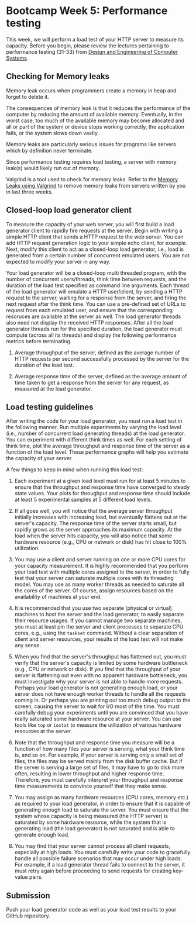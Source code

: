 # Bootcamp Week 5: Performance testing

This week, we will perform a load test of your HTTP server to measure its capacity. Before you begin, please review the lectures pertaining to performance testing (31-33) from [Design and Engineering of Computer Systems](https://www.cse.iitb.ac.in/~mythili/decs/).

## Checking for Memory leaks

Memory leak occurs when programmers create a memory in heap and forget to delete it.

The consequences of memory leak is that it reduces the performance of the computer by reducing the amount of available memory. Eventually, in the worst case, too much of the available memory may become allocated and all or part of the system or device stops working correctly, the application fails, or the system slows down vastly.

Memory leaks are particularly serious issues for programs like servers which by definition never terminate.

Since performance testing requires load testing, a server with memory leak(s) would likely run out of memory.

Valgrind is a tool used to check for memory leaks. Refer to the [Memory Leaks using Valgrind](./valgrind/README.md) to remove memory leaks from servers written by you in last three weeks.

## Closed-loop load generator client

To measure the capacity of your web server, you will first build a load generator client to rapidly fire requests at the server. Begin with writing a simple HTTP client that sends a HTTP request to the web server. You can add HTTP request generation logic to your simple echo client, for example. Next, modify this client to act as a closed-loop load generator, i.e., load is generated from a certain number of concurrent emulated users. You are not expected to modify your server in any way.

Your load generator will be a closed-loop multi threaded program, with the number of concurrent users/threads, think time between requests, and the duration of the load test specified as command line arguments. Each thread of the load generator will emulate a HTTP user/client,  by sending a HTTP request to the server, waiting for a response from the server, and firing the next request after the think time. You can use a pre-defined set of URLs to request from each emulated user, and ensure that the corresponding resoruces are available at the server as well. The load generator threads also need not display the received HTTP responses. After all the load generator threads run for the specified duration, the load generator must compute (across all its threads) and display the following performance metrics before terminating. 

1. Average throughput of the server, defined as the average number of HTTP requests per second successfully processed by the server for the duration of the load test.  

2. Average response time of the server, defined as the average amount of time taken to get a response from the server for any request, as measured at the load generator. 


## Load testing guidelines

After writing the code for your load generator, you must run a load test in the following manner. Run multiple experiments by varying the load level (i.e., number of concurrent load generating threads) at the load generator. You can experiment with different think times as well. For each setting of think time, plot the average throughput and response time of the server as a function of the load level. These performance graphs will help you estimate the capacity of your server. 

A few things to keep in mind when running this load test:

1. Each experiment at a given load level must run for at least 5 minutes to ensure that the throughput and response time have converged to steady state values. Your plots for throughput and response time should include at least 5 experimental samples at 5 different load levels. 

2. If all goes well, you will notice that the average server throughput initially increases with increasing load, but eventually flattens out at the server's capacity. The response time of the server starts small, but rapidly grows as the server approaches its maximum capacity. At the load when the server hits capacity, you will also notice that some hardware resource (e.g., CPU or network or disk) has hit close to 100\% utilization. 

3. You may use a client and server running on one or more CPU cores for your capacity measurement. It is highly recommended that you perform your load test with multiple cores assigned to the server, in order to fully test that your server can saturate multiple cores with its threading model. You may use as many worker threads as needed to saturate all the cores of the server. Of course, assign resources based on the availability of machines at your end.

4. It is recommended that you use two separate (physical or virtual) machines to host the server and the load generator, to easily separate their resource usages. If you cannot manage two separate machines, you must at least pin the server and client processes to separate CPU cores, e.g., using the ```taskset``` command. Without a clear separation of client and server resources, your results of the load test will not make any sense.

5. When you find that the server's throughput has flattened out, you must verify that the server's capacity is limited by some hardware bottleneck (e.g., CPU or network or disk). If you find that the throughput of your server is flattening out even with no apparent hardware bottleneck, you must investigate why your server is not able to handle more requests. Perhaps your load generator is not generating enough load, or your server does not have enough worker threads to handle all the requests coming in. Or perhaps you are printing out too much debug output to the screen, causing the server to wait for I/O most of the time. You must carefully debug your experiments until you are convinced that you have really saturated some hardware resource at your server. You can use tools like ```top``` or ```iostat``` to measure the utilization of various hardware resources at the server.

6. Note that the throughput and response time you measure will be a function of how many files your server is serving, what your think time is, and so on. For example, if your server is serving only a small set of files, the files may be served mainly from the disk buffer cache. But if the server is serving a large set of files, it may have to go to disk more often, resulting in lower throughput and higher response time. Therefore, you must carefully interpret your throughput and response time measurements to convince yourself that they make sense.

7. You may assign as many hardware resources (CPU cores, memory etc.) as required to your load generator, in order to ensure that it is capable of generating enough load to saturate the server. You must ensure that the system whose capacity is being measured (the HTTP server) is saturated by some hardware resource, while the system that is generating load (the load generator) is not saturated and is able to generate enough load.

8. You may find that your server cannot process all client requests, especially at high loads. You must carefully write your code to gracefully handle all possible failure scenarios that may occur under high loads. For example, if a load generator thread fails to connect to the server, it must retry again before proceeding to send requests for creating key-value pairs.

## Submission

Push your load generator code as well as your load test results to your GitHub repository.
